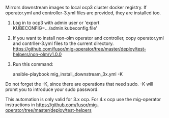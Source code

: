 Mirrors downstream images to local ocp3 cluster docker registry. If operator.yml and controller-3.yml files are provided, they are installed too.

1. Log in to ocp3 with admin user or 'export KUBECONFIG=.../admin.kubeconfig.file'
2. If you want to install non-olm operator and controller, copy operator.yml and contrller-3.yml files to the current directory.
    https://github.com/fusor/mig-operator/tree/master/deploy/test-helpers/non-olm/v1.0.0
3. Run this command:

    ansible-playbook mig_install_downstream_3x.yml -K

Do not forget the -K, since there are operations that need sudo. -K will promt you to introduce your sudo password.

This automation is only valid for 3.x ocp. For 4.x ocp use the mig-operator instructions in https://github.com/fusor/mig-operator/tree/master/deploy/test-helpers
